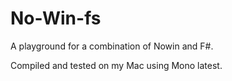 # No-Win-fs
A playground for a combination of Nowin and F#.

Compiled and tested on my Mac using Mono latest.
